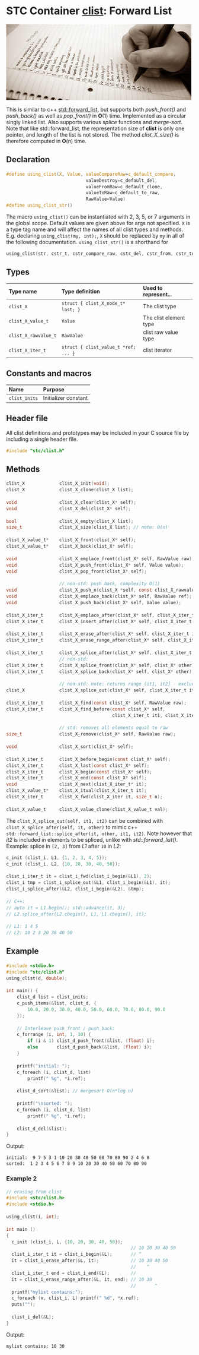 # STC Container [clist](../stc/clist.h): Forward List
![List](pics/list.jpg)

This is similar to c++ [std::forward_list](https://en.cppreference.com/w/cpp/container/forward_list), but supports both
*push_front()* and *push_back()* as well as *pop_front()* in **O**(1) time. Implemented as a circular singly linked list.
Also supports various *splice* functions and *merge-sort*. Note that like std::forward_list, the representation size of **clist**
is only one pointer, and length of the list is not stored. The method *clist_X_size()* is therefore computed in **O**(*n*) time.

## Declaration

```c
#define using_clist(X, Value, valueCompareRaw=c_default_compare,
                              valueDestroy=c_default_del,
                              valueFromRaw=c_default_clone,
                              valueToRaw=c_default_to_raw,
                              RawValue=Value)
#define using_clist_str()
```
The macro `using_clist()` can be instantiated with 2, 3, 5, or 7 arguments in the global scope.
Default values are given above for args not specified. `X` is a type tag name and
will affect the names of all clist types and methods. E.g. declaring `using_clist(my, int);`, `X` should
be replaced by `my` in all of the following documentation. `using_clist_str()` is a shorthand for
```c
using_clist(str, cstr_t, cstr_compare_raw, cstr_del, cstr_from, cstr_to_raw, const char*)
```

## Types

| Type name             | Type definition                     | Used to represent...      |
|:----------------------|:------------------------------------|:--------------------------|
| `clist_X`             | `struct { clist_X_node_t* last; }`  | The clist type            |
| `clist_X_value_t`     | `Value`                             | The clist element type    |
| `clist_X_rawvalue_t`  | `RawValue`                          | clist raw value type      |
| `clist_X_iter_t`      | `struct { clist_value_t *ref; ... }`| clist iterator            |

## Constants and macros

| Name                       | Purpose              |
|:---------------------------|:---------------------|
|  `clist_inits`             | Initializer constant |

## Header file

All clist definitions and prototypes may be included in your C source file by including a single header file.

```c
#include "stc/clist.h"
```
## Methods

```c
clist_X             clist_X_init(void);
clist_X             clist_X_clone(clist_X list);

void                clist_X_clear(clist_X* self);
void                clist_X_del(clist_X* self);

bool                clist_X_empty(clist_X list);
size_t              clist_X_size(clist_X list); // note: O(n)

clist_X_value_t*    clist_X_front(clist_X* self);
clist_X_value_t*    clist_X_back(clist_X* self);

void                clist_X_emplace_front(clist_X* self, RawValue raw);
void                clist_X_push_front(clist_X* self, Value value);
void                clist_X_pop_front(clist_X* self);

                    // non-std: push back, complexity O(1)
void                clist_X_push_n(clist_X *self, const clist_X_rawvalue_t arr[], size_t size);
void                clist_X_emplace_back(clist_X* self, RawValue ref);
void                clist_X_push_back(clist_X* self, Value value);

clist_X_iter_t      clist_X_emplace_after(clist_X* self, clist_X_iter_t it, RawValue raw);
clist_X_iter_t      clist_X_insert_after(clist_X* self, clist_X_iter_t it, Value raw);

clist_X_iter_t      clist_X_erase_after(clist_X* self, clist_X_iter_t it);
clist_X_iter_t      clist_X_erase_range_after(clist_X* self, clist_X_iter_t it1, clist_X_iter_t it2);

clist_X_iter_t      clist_X_splice_after(clist_X* self, clist_X_iter_t it, clist_X* other);
                    // non-std:
clist_X_iter_t      clist_X_splice_front(clist_X* self, clist_X* other);
clist_X_iter_t      clist_X_splice_back(clist_X* self, clist_X* other);

                    // non-std: note: returns range (it1, it2] - excluding it1, including it2:
clist_X             clist_X_splice_out(clist_X* self, clist_X_iter_t it1, clist_X_iter_t it2);

clist_X_iter_t      clist_X_find(const clist_X* self, RawValue raw);
clist_X_iter_t      clist_X_find_before(const clist_X* self,
                                        clist_X_iter_t it1, clist_X_iter_t it2, RawValue raw);

                    // std: removes all elements equal to raw
size_t              clist_X_remove(clist_X* self, RawValue raw);

void                clist_X_sort(clist_X* self);

clist_X_iter_t      clist_X_before_begin(const clist_X* self);
clist_X_iter_t      clist_X_last(const clist_X* self);
clist_X_iter_t      clist_X_begin(const clist_X* self);
clist_X_iter_t      clist_X_end(const clist_X* self);
void                clist_X_next(clist_X_iter_t* it);
clist_X_value_t*    clist_X_itval(clist_X_iter_t it);
clist_X_iter_t      clist_X_fwd(clist_X_iter it, size_t n);

clist_X_value_t     clist_X_value_clone(clist_X_value_t val);
```
The `clist_X_splice_out(self, it1, it2)` can be combined with `clist_X_splice_after(self, it, other)` to mimic c++ `std::forward_list::splice_after(it, other, it1, it2)`. Note however that *it2* is included in elements to be spliced, unlike with *std::forward_list()*. Example: splice in `[2, 3]` from *L1* after `10` in *L2*:
```c
c_init (clist_i, L1, {1, 2, 3, 4, 5});
c_init (clist_i, L2, {10, 20, 30, 40, 50});

clist_i_iter_t it = clist_i_fwd(clist_i_begin(&L1), 2);
clist_i tmp = clist_i_splice_out(&L1, clist_i_begin(&L1), it);
clist_i_splice_after(&L2, clist_i_begin(&L2), &tmp);

// C++:
// auto it = L1.begin(); std::advance(it, 3);
// L2.splice_after(L2.cbegin(), L1, L1.cbegin(), it);

// L1: 1 4 5
// L2: 10 2 3 20 30 40 50
```

## Example
```c
#include <stdio.h>
#include "stc/clist.h"
using_clist(d, double);

int main() {
    clist_d list = clist_inits;
    c_push_items(&list, clist_d, {
        10.0, 20.0, 30.0, 40.0, 50.0, 60.0, 70.0, 80.0, 90.0
    });

    // Interleave push_front / push_back:
    c_forrange (i, int, 1, 10) {
        if (i & 1) clist_d_push_front(&list, (float) i);
        else       clist_d_push_back(&list, (float) i);
    }

    printf("initial: ");
    c_foreach (i, clist_d, list)
        printf(" %g", *i.ref);

    clist_d_sort(&list); // mergesort O(n*log n)

    printf("\nsorted: ");
    c_foreach (i, clist_d, list)
        printf(" %g", *i.ref);

    clist_d_del(&list);
}
```
Output:
```
initial:  9 7 5 3 1 10 20 30 40 50 60 70 80 90 2 4 6 8
sorted:  1 2 3 4 5 6 7 8 9 10 20 30 40 50 60 70 80 90
```
### Example 2
```c
// erasing from clist
#include <stc/clist.h>
#include <stdio.h>

using_clist(i, int);

int main ()
{
  c_init (clist_i, L, {10, 20, 30, 40, 50});
                                               // 10 20 30 40 50
  clist_i_iter_t it = clist_i_begin(&L);       // ^
  it = clist_i_erase_after(&L, it);            // 10 30 40 50
                                               //    ^
  clist_i_iter_t end = clist_i_end(&L);        //
  it = clist_i_erase_range_after(&L, it, end); // 10 30
                                               //       ^
  printf("mylist contains:");
  c_foreach (x, clist_i, L) printf(" %d", *x.ref);
  puts("");

  clist_i_del(&L);
}
```
Output:
```
mylist contains: 10 30
```
